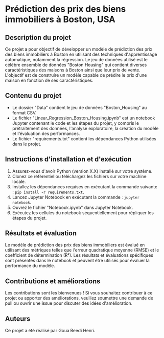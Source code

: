 # Prédiction des prix des biens immobiliers à Boston, USA


## Description du projet
Ce projet a pour objectif de développer un modèle de prédiction des prix des biens immobiliers à Boston en utilisant des techniques d'apprentissage automatique, notamment la régression. Le jeu de données utilisé est le célèbre ensemble de données "Boston Housing" qui contient diverses caractéristiques des maisons à Boston ainsi que leur prix de vente. L'objectif est de construire un modèle capable de prédire le prix d'une maison en fonction de ses caractéristiques.

## Contenu du projet

- Le dossier "Data" contient le jeu de données "Boston_Housing" au format CSV.
- Le fichier "Linear_Regression_Boston_Housing.ipynb" est un notebook Jupyter contenant le code et les étapes du projet, y compris le prétraitement des données, l'analyse exploratoire, la création du modèle et l'évaluation des performances.
- Le fichier "requirements.txt" contient les dépendances Python utilisées dans le projet.

## Instructions d'installation et d'exécution

1. Assurez-vous d'avoir Python (version X.X) installé sur votre système.
2. Clonez ce référentiel ou téléchargez les fichiers sur votre machine locale.
3. Installez les dépendances requises en exécutant la commande suivante : `pip install -r requirements.txt`.
4. Lancez Jupyter Notebook en exécutant la commande : `jupyter notebook`.
5. Ouvrez le fichier "Notebook.ipynb" dans Jupyter Notebook.
6. Exécutez les cellules du notebook séquentiellement pour répliquer les étapes du projet.

## Résultats et évaluation

Le modèle de prédiction des prix des biens immobiliers est évalué en utilisant des métriques telles que l'erreur quadratique moyenne (RMSE) et le coefficient de détermination (R²). Les résultats et évaluations spécifiques sont présentés dans le notebook et peuvent être utilisés pour évaluer la performance du modèle.

## Contributions et améliorations

Les contributions sont les bienvenues ! Si vous souhaitez contribuer à ce projet ou apporter des améliorations, veuillez soumettre une demande de pull ou ouvrir une issue pour discuter des idées d'amélioration.

## Auteurs

Ce projet a été réalisé par Goua Beedi Henri.
